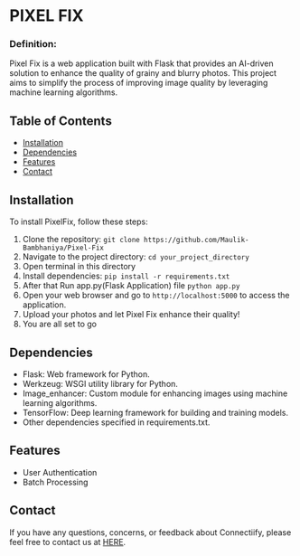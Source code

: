 # PIXEL FIX

### Definition: 
Pixel Fix is a web application built with Flask that provides an AI-driven solution to enhance the quality of grainy and blurry photos. This project aims to simplify the process of improving image quality by leveraging machine learning algorithms.


## Table of Contents

- [Installation](#installation)
- [Dependencies](#dependencies)
- [Features](#features)
- [Contact](#contact)

## Installation 

To install PixelFix, follow these steps:

1. Clone the repository: `git clone https://github.com/Maulik-Bambhaniya/Pixel-Fix`
2. Navigate to the project directory: `cd your_project_directory`
3. Open terminal in this directory
4. Install dependencies: `pip install -r requirements.txt`
5. After that Run app.py(Flask Application) file `python app.py`
6. Open your web browser and go to `http://localhost:5000` to access the application.
7. Upload your photos and let Pixel Fix enhance their quality!
8. You are all set to go 

## Dependencies

- Flask: Web framework for Python.
- Werkzeug: WSGI utility library for Python.
- Image_enhancer: Custom module for enhancing images using machine learning algorithms.
- TensorFlow: Deep learning framework for building and training models.
- Other dependencies specified in requirements.txt.

## Features

- User Authentication
- Batch Processing



## Contact

If you have any questions, concerns, or feedback about Connectiify, please feel free to contact us at [HERE](mailto:maulik304@gmail.com).
